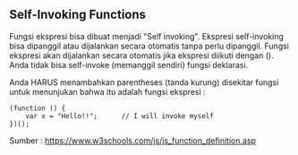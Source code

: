 ## Self-Invoking Functions

Fungsi ekspresi bisa dibuat menjadi "Self invoking".
Ekspresi self-invoking bisa dipanggil atau dijalankan secara otomatis tanpa perlu dipanggil.
Fungsi ekspresi akan dijalankan secara otomatis jika ekspresi diikuti dengan ().
Anda tidak bisa self-invoke (memanggil sendiri) fungsi deklarasi.

Anda HARUS menambahkan parentheses (tanda kurung) disekitar fungsi untuk menunjukan bahwa itu adalah fungsi ekspresi :

    (function () {
        var x = "Hello!!";      // I will invoke myself
    })();


Sumber : https://www.w3schools.com/js/js_function_definition.asp
